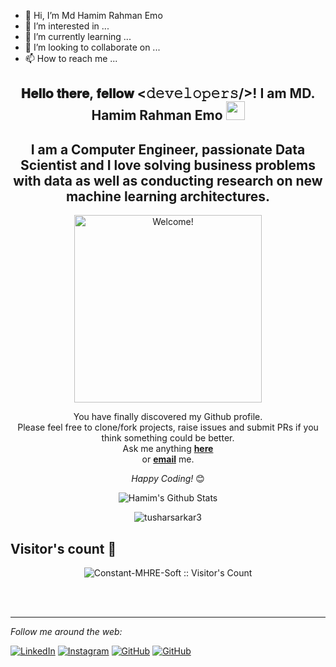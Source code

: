 - 👋 Hi, I’m Md Hamim Rahman Emo
- 👀 I’m interested in ...
- 🌱 I’m currently learning ...
- 💞️ I’m looking to collaborate on ...
- 📫 How to reach me ...


<div align="center">
<h2> 𝐇𝐞𝐥𝐥𝐨 𝐭𝐡𝐞𝐫𝐞, 𝐟𝐞𝐥𝐥𝐨𝐰 <𝚍𝚎𝚟𝚎𝚕𝚘𝚙𝚎𝚛𝚜/>! I am MD. Hamim Rahman Emo   <img src="gifs\Hi.gif" width="30px"></h2>
<h2> I am a Computer Engineer, passionate Data Scientist and I love solving business problems with data as well as conducting research on new machine learning architectures.</h2>
</div>

<div align="center" width="50">

<img src="gifs\Nlw34mpU.gif" alt="Welcome!" width="300"/>

</div>

<div align="center">

You have finally discovered my Github profile. <br>
Please feel free to clone/fork projects, raise issues and submit PRs if you think something could be better. <br>
Ask me anything <a href="https://github.com/Constant-MHRE-Soft/About_Me/issues/new/choose"><b>here</b></a><br>
or <a href="mailto:app.mhre@gmail.com"><b>email</b></a> me.

<i>Happy Coding!</i> 😊

</div>

<div align="center">


<img align="center" src="https://github-readme-stats.vercel.app/api?username=Constant-MHRE-Soft&include_all_commits=true&count_private=true&show_icons=true&line_height=20&title_color=7A7ADB&icon_color=2234AE&text_color=D3D3D3&bg_color=0,000000,130F40" alt="Hamim's Github Stats">
</div>

<div align="center">
<p><img align="center" src="https://github-readme-stats.vercel.app/api/top-langs?username=Constant-MHRE-Soft&show_icons=true&theme=monokai&layout=compact" alt="tusharsarkar3" /></p>
</div>

<h2> Visitor's count 👀</h2>
<p align="center"><img src="https://profile-counter.glitch.me/{Constant-MHRE-Soft}/count.svg" alt="Constant-MHRE-Soft :: Visitor's Count" /></p>

</br>
</br>

---

<i>Follow me around the web:</i><br>

<a href="https://www.linkedin.com/in/md-hamim-rahman-emo/" target="_blank"><img src="https://img.shields.io/badge/LinkedIn-%230077B5.svg?&style=flat-square&logo=linkedin&logoColor=white" alt="LinkedIn"></a>
<a href="https://www.instagram.com/king_mhre/" target="_blank"><img src="https://img.shields.io/badge/Instagram-%23E4405F.svg?&style=flat-square&logo=instagram&logoColor=white" alt="Instagram"></a>
<a href="https://github.com/Constant-MHRE-Soft" target="_blank"><img src="https://img.shields.io/badge/GitHub-%231877F2.svg?&style=flat-square&logo=github&logoColor=white" alt="GitHub"></a>
<a href="https://scholar.google.com/" target="_blank"><img src="https://img.shields.io/badge/scholar-%230077B5.svg?&style=flat-square&logo=google" alt="GitHub"></a>
</div>

<!---
Constant-MHRE-Soft/Constant-MHRE-Soft is a ✨ special ✨ repository because its `README.md` (this file) appears on your GitHub profile.
You can click the Preview link to take a look at your changes.
--->
